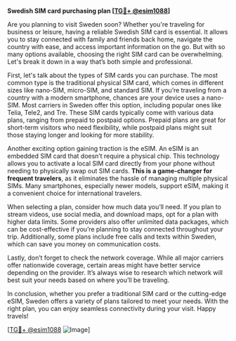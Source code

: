 **Swedish SIM card purchasing plan [[TG💪+ @esim1088](https://t.me/s/esim1088)]**

Are you planning to visit Sweden soon? Whether you're traveling for business or leisure, having a reliable Swedish SIM card is essential. It allows you to stay connected with family and friends back home, navigate the country with ease, and access important information on the go. But with so many options available, choosing the right SIM card can be overwhelming. Let's break it down in a way that’s both simple and professional.

First, let's talk about the types of SIM cards you can purchase. The most common type is the traditional physical SIM card, which comes in different sizes like nano-SIM, micro-SIM, and standard SIM. If you’re traveling from a country with a modern smartphone, chances are your device uses a nano-SIM. Most carriers in Sweden offer this option, including popular ones like Telia, Tele2, and Tre. These SIM cards typically come with various data plans, ranging from prepaid to postpaid options. Prepaid plans are great for short-term visitors who need flexibility, while postpaid plans might suit those staying longer and looking for more stability.

Another exciting option gaining traction is the eSIM. An eSIM is an embedded SIM card that doesn’t require a physical chip. This technology allows you to activate a local SIM card directly from your phone without needing to physically swap out SIM cards. **This is a game-changer for frequent travelers**, as it eliminates the hassle of managing multiple physical SIMs. Many smartphones, especially newer models, support eSIM, making it a convenient choice for international travelers.

When selecting a plan, consider how much data you’ll need. If you plan to stream videos, use social media, and download maps, opt for a plan with higher data limits. Some providers also offer unlimited data packages, which can be cost-effective if you’re planning to stay connected throughout your trip. Additionally, some plans include free calls and texts within Sweden, which can save you money on communication costs.

Lastly, don’t forget to check the network coverage. While all major carriers offer nationwide coverage, certain areas might have better service depending on the provider. It’s always wise to research which network will best suit your needs based on where you’ll be traveling.

In conclusion, whether you prefer a traditional SIM card or the cutting-edge eSIM, Sweden offers a variety of plans tailored to meet your needs. With the right plan, you can enjoy seamless connectivity during your visit. Happy travels! 

[[TG💪+ @esim1088](https://t.me/s/esim1088) ![Image](https://i.postimg.cc/Y0z9fWf4/image.png)]